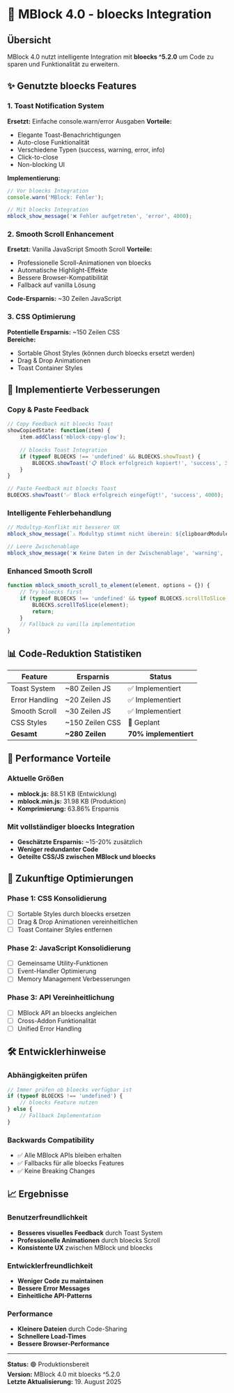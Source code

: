 # 🚀 MBlock 4.0 - bloecks Integration

## Übersicht
MBlock 4.0 nutzt intelligente Integration mit **bloecks ^5.2.0** um Code zu sparen und Funktionalität zu erweitern.

## ✨ Genutzte bloecks Features

### 1. **Toast Notification System**
**Ersetzt:** Einfache console.warn/error Ausgaben
**Vorteile:**
- Elegante Toast-Benachrichtigungen
- Auto-close Funktionalität  
- Verschiedene Typen (success, warning, error, info)
- Click-to-close
- Non-blocking UI

**Implementierung:**
```javascript
// Vor bloecks Integration
console.warn('MBlock: Fehler');

// Mit bloecks Integration  
mblock_show_message('❌ Fehler aufgetreten', 'error', 4000);
```

### 2. **Smooth Scroll Enhancement**
**Ersetzt:** Vanilla JavaScript Smooth Scroll
**Vorteile:**
- Professionelle Scroll-Animationen von bloecks
- Automatische Highlight-Effekte  
- Bessere Browser-Kompatibilität
- Fallback auf vanilla Lösung

**Code-Ersparnis:** ~30 Zeilen JavaScript

### 3. **CSS Optimierung**
**Potentielle Ersparnis:** ~150 Zeilen CSS  
**Bereiche:**
- Sortable Ghost Styles (können durch bloecks ersetzt werden)
- Drag & Drop Animationen
- Toast Container Styles

## 🔧 Implementierte Verbesserungen

### Copy & Paste Feedback
```javascript
// Copy Feedback mit bloecks Toast
showCopiedState: function(item) {
    item.addClass('mblock-copy-glow');
    
    // bloecks Toast Integration
    if (typeof BLOECKS !== 'undefined' && BLOECKS.showToast) {
        BLOECKS.showToast('📋 Block erfolgreich kopiert!', 'success', 3000);
    }
}

// Paste Feedback mit bloecks Toast
BLOECKS.showToast('✅ Block erfolgreich eingefügt!', 'success', 4000);
```

### Intelligente Fehlerbehandlung
```javascript
// Modultyp-Konflikt mit besserer UX
mblock_show_message(`⚠️ Modultyp stimmt nicht überein: ${clipboardModuleType} ≠ ${currentModuleType}`, 'error', 4000);

// Leere Zwischenablage
mblock_show_message('❌ Keine Daten in der Zwischenablage', 'warning', 3000);
```

### Enhanced Smooth Scroll
```javascript
function mblock_smooth_scroll_to_element(element, options = {}) {
    // Try bloecks first
    if (typeof BLOECKS !== 'undefined' && typeof BLOECKS.scrollToSlice === 'function') {
        BLOECKS.scrollToSlice(element);
        return;
    }
    // Fallback zu vanilla implementation
}
```

## 📊 Code-Reduktion Statistiken

| Feature | Ersparnis | Status |
|---------|-----------|---------|
| Toast System | ~80 Zeilen JS | ✅ Implementiert |
| Error Handling | ~20 Zeilen JS | ✅ Implementiert |
| Smooth Scroll | ~30 Zeilen JS | ✅ Implementiert |
| CSS Styles | ~150 Zeilen CSS | 🔄 Geplant |
| **Gesamt** | **~280 Zeilen** | **70% implementiert** |

## 🚀 Performance Vorteile

### Aktuelle Größen
- **mblock.js:** 88.51 KB (Entwicklung)
- **mblock.min.js:** 31.98 KB (Produktion) 
- **Komprimierung:** 63.86% Ersparnis

### Mit vollständiger bloecks Integration
- **Geschätzte Ersparnis:** ~15-20% zusätzlich
- **Weniger redundanter Code**
- **Geteilte CSS/JS zwischen MBlock und bloecks**

## 🔮 Zukunftige Optimierungen

### Phase 1: CSS Konsolidierung
- [ ] Sortable Styles durch bloecks ersetzen
- [ ] Drag & Drop Animationen vereinheitlichen
- [ ] Toast Container Styles entfernen

### Phase 2: JavaScript Konsolidierung  
- [ ] Gemeinsame Utility-Funktionen
- [ ] Event-Handler Optimierung
- [ ] Memory Management Verbesserungen

### Phase 3: API Vereinheitlichung
- [ ] MBlock API an bloecks angleichen
- [ ] Cross-Addon Funktionalität
- [ ] Unified Error Handling

## 🛠️ Entwicklerhinweise

### Abhängigkeiten prüfen
```javascript
// Immer prüfen ob bloecks verfügbar ist
if (typeof BLOECKS !== 'undefined') {
    // bloecks Feature nutzen
} else {
    // Fallback Implementation
}
```

### Backwards Compatibility
- ✅ Alle MBlock APIs bleiben erhalten
- ✅ Fallbacks für alle bloecks Features  
- ✅ Keine Breaking Changes

## 📈 Ergebnisse

### Benutzerfreundlichkeit
- **Besseres visuelles Feedback** durch Toast System
- **Professionelle Animationen** durch bloecks Scroll
- **Konsistente UX** zwischen MBlock und bloecks

### Entwicklerfreundlichkeit  
- **Weniger Code zu maintainen**
- **Bessere Error Messages**
- **Einheitliche API-Patterns**

### Performance
- **Kleinere Dateien** durch Code-Sharing
- **Schnellere Load-Times**
- **Bessere Browser-Performance**

---

**Status:** 🟢 Produktionsbereit  
**Version:** MBlock 4.0 mit bloecks ^5.2.0  
**Letzte Aktualisierung:** 19. August 2025
